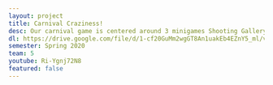 ```yaml
---
layout: project
title: Carnival Craziness!
desc: Our carnival game is centered around 3 minigames Shooting Gallery Clown Toss Whack-a-mole  We also have a fun store where you can buy upgrades and have extra fun.
dl: https://drive.google.com/file/d/1-cf20GuMm2wgGT8An1uakEb4EZnY5_ml/view?usp=sharing﻿﻿
semester: Spring 2020
team: 5
youtube: Ri-Ygnj72N8
featured: false
---
```

